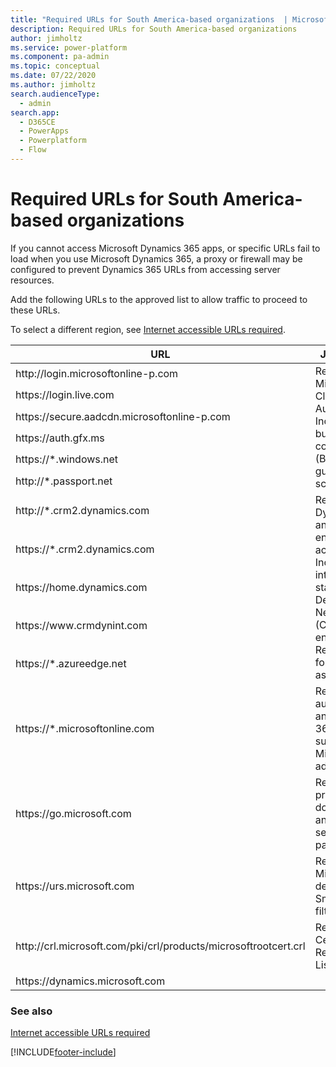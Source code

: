 ```yaml
---
title: "Required URLs for South America-based organizations  | MicrosoftDocs"
description: Required URLs for South America-based organizations
author: jimholtz
ms.service: power-platform
ms.component: pa-admin
ms.topic: conceptual
ms.date: 07/22/2020
ms.author: jimholtz
search.audienceType: 
  - admin
search.app:
  - D365CE
  - PowerApps
  - Powerplatform
  - Flow
---
```

# Required URLs for South America-based organizations

If you cannot access Microsoft Dynamics 365 apps, or specific URLs fail to load when you use Microsoft Dynamics 365, a proxy or firewall may be configured to prevent  Dynamics 365 URLs from accessing server resources.

Add the following URLs to the approved list to allow traffic to proceed to these URLs.

To select a different region, see [Internet accessible URLs required](online-requirements.md#internet-accessible-urls-required).
<!-- 
- http://crl.microsoft.com/pki/crl/products/microsoftrootcert.crl
- https://mbs.microsoft.com
- https://go.microsoft.com
- http://login.microsoftonline-p.com
- https://secure.aadcdn.microsoftonline-p.com
- https://urs.microsoft.com
- https://auth.gfx.ms
- https://dynamicscrmsam.accesscontrol.windows.net
- https://*.windows.net
- https://*.microsoftonline.com
- http://*.passport.net
- https://*.crm2.dynamics.com
- http://*.crm2.dynamics.com
- https://home.dynamics.com
- https://cloudredirectorsam.cloudapp.net
- https://cloudredirectorsamsec.cloudapp.net
- https://*.azureedge.net
- https://www.crmdynint.com
-->

<table>
<thead>
  <tr>
    <th>URL</th>
    <th>Justification</th>
  </tr>
</thead>
<tbody>
  <tr>
    <td>http://login.microsoftonline-p.com </td>
    <td rowspan="6">Required for Microsoft Cloud Authentication. Includes business-to-consumer (B2C) and guest scenarios. </td>
  </tr>
  <tr>
    <td>https://login.live.com </td>
  </tr>
  <tr>
    <td>https://secure.aadcdn.microsoftonline-p.com    </td>
  </tr>
  <tr>
    <td>https://auth.gfx.ms  </td>
  </tr>
  <tr>
    <td>https://*.windows.net  </td>
  </tr>
  <tr>
    <td>http://*.passport.net </td>
  </tr>
  <tr>
    <td>http://*.crm2.dynamics.com </td>
    <td rowspan="5">Required for Dynamics 365 and Dataverse environments access. Includes integration and static Content Delivery Network (CDN) content endpoints. Replace URLs for other geos as needed.</td>
  </tr>
  <tr>
    <td>https://*.crm2.dynamics.com </td>
  </tr>
  <tr>
    <td>https://home.dynamics.com </td>
  </tr>
  <tr>
    <td>https://www.crmdynint.com  </td>
  </tr>
  <tr>
    <td>https://*.azureedge.net  </td>
  </tr>
  <tr>
    <td>https://*.microsoftonline.com  </td>
    <td>Required for authentication and Microsoft 365 services such as the Microsoft 365 admin center.</td>
  </tr>
  <tr>
    <td>https://go.microsoft.com  </td>
    <td>Required for product documentation and context-sensitive help pages   </td>
  </tr>
  <tr>
    <td>https://urs.microsoft.com   </td>
    <td>Required for Microsoft defender SmartScreen filtering.   </td>
  </tr>
  <tr>
    <td>http://crl.microsoft.com/pki/crl/products/microsoftrootcert.crl  </td>
    <td>Required for Certification Revocation List checks.    </td>
  </tr>
  <tr>
    <td>https://dynamics.microsoft.com  </td>
    <td>  </td>
  </tr>
</tbody>
</table>


### See also
[Internet accessible URLs required](online-requirements.md#internet-accessible-urls-required)

[!INCLUDE[footer-include](../includes/footer-banner.md)]